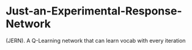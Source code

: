 # Just-an-Experimental-Response-Network
(JERN). A Q-Learning network that can learn vocab with every iteration 
